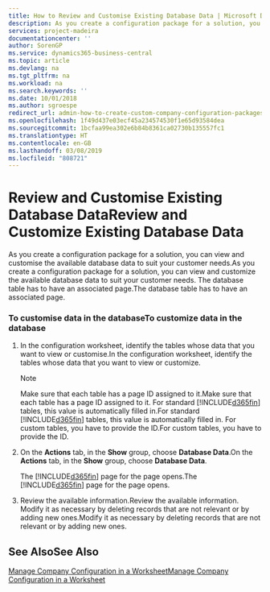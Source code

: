 ```yaml
---
title: How to Review and Customise Existing Database Data | Microsoft Docs
description: As you create a configuration package for a solution, you can view and customise the available database data to suit your customer needs. The database table has to have an associated page.
services: project-madeira
documentationcenter: ''
author: SorenGP
ms.service: dynamics365-business-central
ms.topic: article
ms.devlang: na
ms.tgt_pltfrm: na
ms.workload: na
ms.search.keywords: ''
ms.date: 10/01/2018
ms.author: sgroespe
redirect_url: admin-how-to-create-custom-company-configuration-packages
ms.openlocfilehash: 1f49d437e03ecf45a234574530f1e65d93584dea
ms.sourcegitcommit: 1bcfaa99ea302e6b84b8361ca02730b135557fc1
ms.translationtype: HT
ms.contentlocale: en-GB
ms.lasthandoff: 03/08/2019
ms.locfileid: "808721"
---
```

# <a name="review-and-customize-existing-database-data"></a><span data-ttu-id="03b45-104">Review and Customise Existing Database Data</span><span class="sxs-lookup"><span data-stu-id="03b45-104">Review and Customize Existing Database Data</span></span>
<span data-ttu-id="03b45-105">As you create a configuration package for a solution, you can view and customise the available database data to suit your customer needs.</span><span class="sxs-lookup"><span data-stu-id="03b45-105">As you create a configuration package for a solution, you can view and customize the available database data to suit your customer needs.</span></span> <span data-ttu-id="03b45-106">The database table has to have an associated page.</span><span class="sxs-lookup"><span data-stu-id="03b45-106">The database table has to have an associated page.</span></span>  

### <a name="to-customize-data-in-the-database"></a><span data-ttu-id="03b45-107">To customise data in the database</span><span class="sxs-lookup"><span data-stu-id="03b45-107">To customize data in the database</span></span>  

1.  <span data-ttu-id="03b45-108">In the configuration worksheet, identify the tables whose data that you want to view or customise.</span><span class="sxs-lookup"><span data-stu-id="03b45-108">In the configuration worksheet, identify the tables whose data that you want to view or customize.</span></span>  

    > [!NOTE]  
    >  <span data-ttu-id="03b45-109">Make sure that each table has a page ID assigned to it.</span><span class="sxs-lookup"><span data-stu-id="03b45-109">Make sure that each table has a page ID assigned to it.</span></span> <span data-ttu-id="03b45-110">For standard [!INCLUDE[d365fin](includes/d365fin_md.md)] tables, this value is automatically filled in.</span><span class="sxs-lookup"><span data-stu-id="03b45-110">For standard [!INCLUDE[d365fin](includes/d365fin_md.md)] tables, this value is automatically filled in.</span></span> <span data-ttu-id="03b45-111">For custom tables, you have to provide the ID.</span><span class="sxs-lookup"><span data-stu-id="03b45-111">For custom tables, you have to provide the ID.</span></span>  

2.  <span data-ttu-id="03b45-112">On the **Actions** tab, in the **Show** group, choose **Database Data**.</span><span class="sxs-lookup"><span data-stu-id="03b45-112">On the **Actions** tab, in the **Show** group, choose **Database Data**.</span></span>  

     <span data-ttu-id="03b45-113">The [!INCLUDE[d365fin](includes/d365fin_md.md)] page for the page opens.</span><span class="sxs-lookup"><span data-stu-id="03b45-113">The [!INCLUDE[d365fin](includes/d365fin_md.md)] page for the page opens.</span></span>  

3.  <span data-ttu-id="03b45-114">Review the available information.</span><span class="sxs-lookup"><span data-stu-id="03b45-114">Review the available information.</span></span> <span data-ttu-id="03b45-115">Modify it as necessary by deleting records that are not relevant or by adding new ones.</span><span class="sxs-lookup"><span data-stu-id="03b45-115">Modify it as necessary by deleting records that are not relevant or by adding new ones.</span></span>  

## <a name="see-also"></a><span data-ttu-id="03b45-116">See Also</span><span class="sxs-lookup"><span data-stu-id="03b45-116">See Also</span></span>  
 [<span data-ttu-id="03b45-117">Manage Company Configuration in a Worksheet</span><span class="sxs-lookup"><span data-stu-id="03b45-117">Manage Company Configuration in a Worksheet</span></span>](admin-how-to-manage-company-configuration-in-a-worksheet.md)
